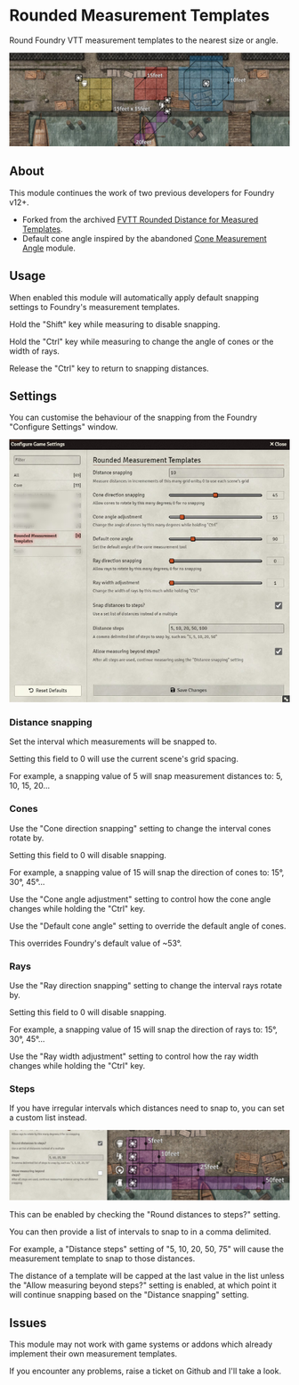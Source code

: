 # Rounded Measurement Templates

Round Foundry VTT measurement templates to the nearest size or angle.

![An example of several measurement templates](images/overview.jpg)

## About

This module continues the work of two previous developers for Foundry v12+.

* Forked from the archived [FVTT Rounded Distance for Measured Templates](https://github.com/cdverrett94/FVTT-rounded-distance-for-measured-templates).
* Default cone angle inspired by the abandoned [Cone Measurement Angle](https://github.com/thre-z/cone-measurement-angle) module.

## Usage

When enabled this module will automatically apply default snapping settings to Foundry's measurement templates.

Hold the "Shift" key while measuring to disable snapping.

Hold the "Ctrl" key while measuring to change the angle of cones or the width of rays.

Release the "Ctrl" key to return to snapping distances.

## Settings

You can customise the behaviour of the snapping from the Foundry "Configure Settings" window.

![The configuration settings for this module](images/config.jpg)

### Distance snapping

Set the interval which measurements will be snapped to.

Setting this field to 0 will use the current scene's grid spacing.

For example, a snapping value of 5 will snap measurement distances to: 5, 10, 15, 20...

### Cones

Use the "Cone direction snapping" setting to change the interval cones rotate by.

Setting this field to 0 will disable snapping.

For example, a snapping value of 15 will snap the direction of cones to: 15°, 30°, 45°...

Use the "Cone angle adjustment" setting to control how the cone angle changes while holding the "Ctrl" key.

Use the "Default cone angle" setting to override the default angle of cones.

This overrides Foundry's default value of ~53°.

### Rays

Use the "Ray direction snapping" setting to change the interval rays rotate by.

Setting this field to 0 will disable snapping.

For example, a snapping value of 15 will snap the direction of rays to: 15°, 30°, 45°...

Use the "Ray width adjustment" setting to control how the ray width changes while holding the "Ctrl" key.

### Steps

If you have irregular intervals which distances need to snap to, you can set a custom list instead.

![An example of using steps to snap distances](images/steps.jpg)

This can be enabled by checking the "Round distances to steps?" setting.

You can then provide a list of intervals to snap to in a comma delimited.

For example, a "Distance steps" setting of "5, 10, 20, 50, 75" will cause the measurement template to snap to those distances.

The distance of a template will be capped at the last value in the list unless the "Allow measuring beyond steps?" setting is enabled, at which point it will continue snapping based on the "Distance snapping" setting.

## Issues

This module may not work with game systems or addons which already implement their own measurement templates.

If you encounter any problems, raise a ticket on Github and I'll take a look.
